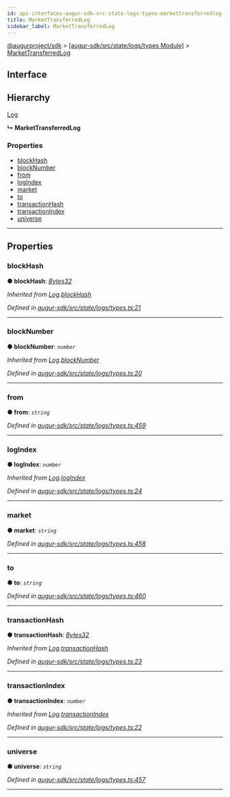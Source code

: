 ```yaml
---
id: api-interfaces-augur-sdk-src-state-logs-types-markettransferredlog
title: MarketTransferredLog
sidebar_label: MarketTransferredLog
---
```


[@augurproject/sdk](api-readme.md) > [[augur-sdk/src/state/logs/types Module]](api-modules-augur-sdk-src-state-logs-types-module.md) > [MarketTransferredLog](api-interfaces-augur-sdk-src-state-logs-types-markettransferredlog.md)

## Interface

## Hierarchy

 [Log](api-interfaces-augur-sdk-src-state-logs-types-log.md)

**↳ MarketTransferredLog**

### Properties

* [blockHash](api-interfaces-augur-sdk-src-state-logs-types-markettransferredlog.md#blockhash)
* [blockNumber](api-interfaces-augur-sdk-src-state-logs-types-markettransferredlog.md#blocknumber)
* [from](api-interfaces-augur-sdk-src-state-logs-types-markettransferredlog.md#from)
* [logIndex](api-interfaces-augur-sdk-src-state-logs-types-markettransferredlog.md#logindex)
* [market](api-interfaces-augur-sdk-src-state-logs-types-markettransferredlog.md#market)
* [to](api-interfaces-augur-sdk-src-state-logs-types-markettransferredlog.md#to)
* [transactionHash](api-interfaces-augur-sdk-src-state-logs-types-markettransferredlog.md#transactionhash)
* [transactionIndex](api-interfaces-augur-sdk-src-state-logs-types-markettransferredlog.md#transactionindex)
* [universe](api-interfaces-augur-sdk-src-state-logs-types-markettransferredlog.md#universe)

---

## Properties

<a id="blockhash"></a>

###  blockHash

**● blockHash**: *[Bytes32](api-modules-augur-sdk-src-state-logs-types-module.md#bytes32)*

*Inherited from [Log](api-interfaces-augur-sdk-src-state-logs-types-log.md).[blockHash](api-interfaces-augur-sdk-src-state-logs-types-log.md#blockhash)*

*Defined in [augur-sdk/src/state/logs/types.ts:21](https://github.com/AugurProject/augur/blob/3727cd4ec9/packages/augur-sdk/src/state/logs/types.ts#L21)*

___
<a id="blocknumber"></a>

###  blockNumber

**● blockNumber**: *`number`*

*Inherited from [Log](api-interfaces-augur-sdk-src-state-logs-types-log.md).[blockNumber](api-interfaces-augur-sdk-src-state-logs-types-log.md#blocknumber)*

*Defined in [augur-sdk/src/state/logs/types.ts:20](https://github.com/AugurProject/augur/blob/3727cd4ec9/packages/augur-sdk/src/state/logs/types.ts#L20)*

___
<a id="from"></a>

###  from

**● from**: *`string`*

*Defined in [augur-sdk/src/state/logs/types.ts:459](https://github.com/AugurProject/augur/blob/3727cd4ec9/packages/augur-sdk/src/state/logs/types.ts#L459)*

___
<a id="logindex"></a>

###  logIndex

**● logIndex**: *`number`*

*Inherited from [Log](api-interfaces-augur-sdk-src-state-logs-types-log.md).[logIndex](api-interfaces-augur-sdk-src-state-logs-types-log.md#logindex)*

*Defined in [augur-sdk/src/state/logs/types.ts:24](https://github.com/AugurProject/augur/blob/3727cd4ec9/packages/augur-sdk/src/state/logs/types.ts#L24)*

___
<a id="market"></a>

###  market

**● market**: *`string`*

*Defined in [augur-sdk/src/state/logs/types.ts:458](https://github.com/AugurProject/augur/blob/3727cd4ec9/packages/augur-sdk/src/state/logs/types.ts#L458)*

___
<a id="to"></a>

###  to

**● to**: *`string`*

*Defined in [augur-sdk/src/state/logs/types.ts:460](https://github.com/AugurProject/augur/blob/3727cd4ec9/packages/augur-sdk/src/state/logs/types.ts#L460)*

___
<a id="transactionhash"></a>

###  transactionHash

**● transactionHash**: *[Bytes32](api-modules-augur-sdk-src-state-logs-types-module.md#bytes32)*

*Inherited from [Log](api-interfaces-augur-sdk-src-state-logs-types-log.md).[transactionHash](api-interfaces-augur-sdk-src-state-logs-types-log.md#transactionhash)*

*Defined in [augur-sdk/src/state/logs/types.ts:23](https://github.com/AugurProject/augur/blob/3727cd4ec9/packages/augur-sdk/src/state/logs/types.ts#L23)*

___
<a id="transactionindex"></a>

###  transactionIndex

**● transactionIndex**: *`number`*

*Inherited from [Log](api-interfaces-augur-sdk-src-state-logs-types-log.md).[transactionIndex](api-interfaces-augur-sdk-src-state-logs-types-log.md#transactionindex)*

*Defined in [augur-sdk/src/state/logs/types.ts:22](https://github.com/AugurProject/augur/blob/3727cd4ec9/packages/augur-sdk/src/state/logs/types.ts#L22)*

___
<a id="universe"></a>

###  universe

**● universe**: *`string`*

*Defined in [augur-sdk/src/state/logs/types.ts:457](https://github.com/AugurProject/augur/blob/3727cd4ec9/packages/augur-sdk/src/state/logs/types.ts#L457)*

___

